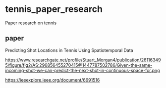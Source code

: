 # tennis_paper_research
Paper research on tennis

## paper
Predicting Shot Locations in Tennis Using Spatiotemporal Data

https://www.researchgate.net/profile/Stuart_Morgan4/publication/261163495/figure/fig2/AS:296856455270415@1447787502786/Given-the-same-incoming-shot-we-can-predict-the-next-shot-in-continuous-space-for.png


https://ieeexplore.ieee.org/document/6691516
